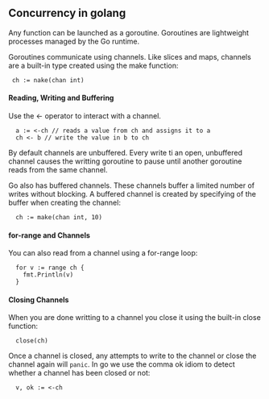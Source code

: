 ## Concurrency in golang
Any function can be launched as a goroutine. Goroutines are lightweight processes managed by the Go runtime. 

Goroutines communicate using channels. Like slices and maps, channels are a built-in type created using the make function:
```
 ch := nake(chan int)
```

#### Reading, Writing and Buffering
Use the <- operator to interact with a channel. 
```
  a := <-ch // reads a value from ch and assigns it to a
  ch <- b // write the value in b to ch
```

By default channels are unbuffered. Every write ti an open, unbuffered channel causes the writting goroutine to pause until another goroutine reads from the same channel. 

Go also has buffered channels. These channels buffer a limited number of writes without blocking. A buffered channel is created by specifying of the buffer when creating the channel:

```
  ch := make(chan int, 10)
``` 

#### for-range and Channels
You can also read from a channel using a for-range loop:
```
  for v := range ch {
    fmt.Println(v)
  }
```

#### Closing Channels
When you are done writting to a channel you close it using the built-in close function:
```
  close(ch)
```
Once a channel is closed, any attempts to write to the channel or close the channel again will `panic`.
In go we use the comma ok idiom to detect whether a channel has been closed or not:
```
  v, ok := <-ch
```
